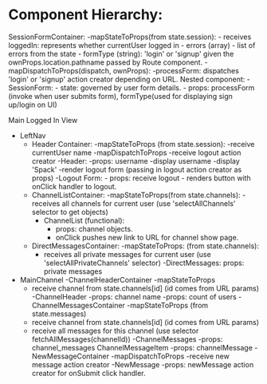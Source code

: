 Component Hierarchy:
====================
SessionFormContainer: 
  -mapStateToProps(from state.session):
    - receives loggedIn: represents whether currentUser logged in
    - errors (array) - list of errors from the state
    - formType (string): 'login' or 'signup' given the ownProps.location.pathname passed by Route component.
  -mapDispatchToProps(dispatch, ownProps):
    -processForm: dispatches 'login' or 'signup' action creator depending on URL.
  Nested component:
    - SessionForm:
      - state: governed by user form details.
      - props: processForm (invoke when user submits form), formType(used for displaying sign up/login on UI)


Main Logged In View
 + LeftNav
    - Header Container:
      -mapStateToProps (from state.session):
       -receive currentUser name 
      -mapDispatchToProps
        -receive logout action creator 
      -Header:
        -props: username
        -display username 
        -display 'Spack'
        -render logout form (passing in logout action creator as props) 
        -Logout Form: 
          - props: receive logout 
          - renders button with onClick handler to logout.
    - ChannelListContainer:
      -mapStateToProps(from state.channels):
        -receives all channels for current user (use 'selectAllChannels' selector to get objects)
      - ChannelList (functional):
        - props: channel objects.
        - onClick pushes new link to URL for channel show page.  
    - DirectMessagesContainer:
      -mapStateToProps: (from state.channels):
        - receives all private messages for current user (use 'selectAllPrivateChannels' selector)
      -DirectMessages:
        props: private messages 
 + MainChannel
   -ChannelHeaderContainer
    -mapStateToProps
      - receive channel from state.channels[id] (id comes from URL params)
    -ChannelHeader
      -props: channel name 
      -props: count of users
   -ChannelMessagesContainer
     -mapStateToProps (from state.messages)
      - receive channel from state.channels[id] (id comes from URL params)
      - receive all messages for this channel (use selector fetchAllMessages(channelId))
     -ChannelMessages
      -props: channel_messages 
      ChannelMessageItem
        -props: channelMessage
   -NewMessageContainer
    -mapDispatchToProps
      -receive new message action creator 
    -NewMessage
      -props: newMessage action creator for onSubmit click handler.
    
      
        
